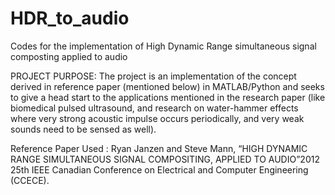 HDR_to_audio
============

Codes for the implementation of High Dynamic Range simultaneous signal composting applied to audio

PROJECT PURPOSE: The project is an implementation of the concept derived in reference paper (mentioned below) 
in MATLAB/Python and seeks to give a head start to the applications mentioned in the research paper 
(like biomedical pulsed ultrasound, and research on water-hammer  effects where very strong acoustic 
impulse occurs periodically, and very weak sounds need to be sensed as well).

Reference Paper Used : Ryan Janzen and Steve Mann, “HIGH DYNAMIC RANGE SIMULTANEOUS SIGNAL COMPOSITING,
 APPLIED TO AUDIO”2012 25th IEEE Canadian Conference on Electrical and Computer Engineering (CCECE).